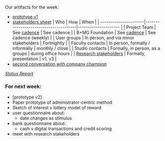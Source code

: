 Our artifacts for the week:

- [prototype v1](https://marvelapp.com/i19c9a/screen/15389712)
- [stakeholders sheet](https://github.com/Cash-Economy/BMGF/blob/master/process/Stakeholders.md)
| Who 					        | How 				        		            	| When		             |
| ----------------------|---------------------------------------|--------------------- |
| Project Team			    | See [cadence](https://github.com/Cash-Economy/BMGF/blob/master/process/Weekly%20development%20process.md)	             	| See cadence	      	 |
| B+MG Foundation		   	| See [cadence](https://github.com/Cash-Economy/BMGF/blob/master/process/Weekly%20development%20process.md)		            | See cadence (weekly) |
| User groups		    		| In person, and via minor stakeholders | Fortnightly          |
| Faculty contacts	  	| In person, formally / informally    	| monthly / close	     |
| Studio contacts		  	| Formally, in person, as a groups 	    | during office hours  |
| [Research stakeholders](https://github.com/Cash-Economy/BMGF/blob/master/process/Stakeholders.md)	| Formally, presentation		          	| v1, v3               |
- [second conversation with company champion](https://github.com/Cash-Economy/BMGF/blob/master/research/External%20meeting%20log.md)




*[Status Report](link.com)*

### For next week:
- [prototype v2]
- Paper prototype of administrator-centric method
- Sketch of interest v lottery model of reward
- user questionnaire about:
    - date changes as stimulus
- bank questionnaire about:
    - cash v digital transactions and credit scoring
- meet with research stakeholders
